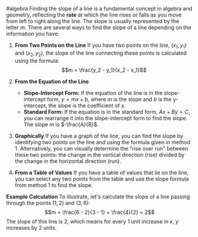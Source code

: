 #algebra
Finding the slope of a line is a fundamental concept in algebra and geometry, reflecting the **rate** at which the line rises or falls as you move from left to right along the line. The slope is usually represented by the letter $m$. There are several ways to find the slope of a line depending on the information you have:

1. **From Two Points on the Line**
   If you have two points on the line, $(x_1, y_1)$ and $(x_2, y_2)$, the slope of the line connecting these points is calculated using the formula:
   $$m = \frac{y_2 - y_1}{x_2 - x_1}$$

2. **From the Equation of the Line**
   - **Slope-Intercept Form:** If the equation of the line is in the slope-intercept form, $y = mx + b$, where $m$ is the slope and $b$ is the y-intercept, the slope is the coefficient of $x$.
   - **Standard Form:** If the equation is in the standard form, $Ax + By = C$, you can rearrange it into the slope-intercept form to find the slope. The slope $m$ is $-\frac{A}{B}$.

3. **Graphically**
   If you have a graph of the line, you can find the slope by identifying two points on the line and using the formula given in method 1. Alternatively, you can visually determine the "rise over run" between these two points: the change in the vertical direction (rise) divided by the change in the horizontal direction (run).

4. **From a Table of Values**
   If you have a table of values that lie on the line, you can select any two points from the table and use the slope formula from method 1 to find the slope.

**Example Calculation**
To illustrate, let's calculate the slope of a line passing through the points $(1, 2)$ and $(3, 6)$:
$$m = \frac{6 - 2}{3 - 1} = \frac{4}{2} = 2$$
The slope of this line is 2, which means for every 1 unit increase in $x$, $y$ increases by 2 units.